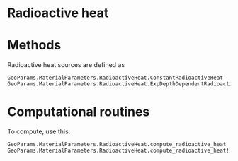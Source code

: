 
# Radioactive heat

# Methods
Radioactive heat sources are defined as 
```@docs
GeoParams.MaterialParameters.RadioactiveHeat.ConstantRadioactiveHeat
GeoParams.MaterialParameters.RadioactiveHeat.ExpDepthDependentRadioactiveHeat

```
# Computational routines
To compute, use this:
```@docs
GeoParams.MaterialParameters.RadioactiveHeat.compute_radioactive_heat
GeoParams.MaterialParameters.RadioactiveHeat.compute_radioactive_heat!
```